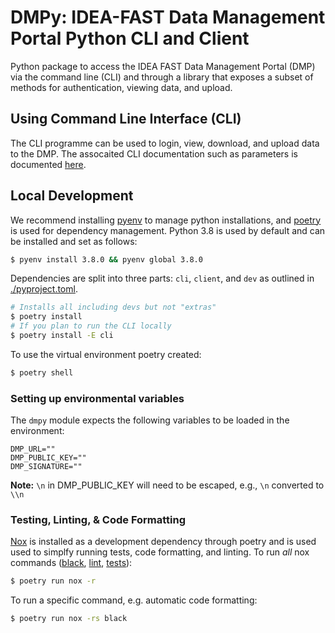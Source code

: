 # DMPy: IDEA-FAST Data Management Portal Python CLI and Client

Python package to access the IDEA FAST Data Management Portal (DMP) via the command line (CLI)
and through a library that exposes a subset of methods for authentication, viewing data, and upload.

## Using Command Line Interface (CLI)

The CLI programme can be used to login, view, download, and upload data to the DMP. 
The assocaited CLI documentation such as parameters is documented [here](CLI.md).

## Local Development

We recommend installing [pyenv](https://github.com/pyenv/pyenv) to manage python installations, 
and [poetry](https://python-poetry.org/) is used for dependency management. 
Python 3.8 is used by default and can be installed and set as follows:

```sh
$ pyenv install 3.8.0 && pyenv global 3.8.0
```

Dependencies are split into three parts: `cli`, `client`, and `dev` as outlined in [./pyproject.toml](./pyproject.toml).

```sh
# Installs all including devs but not "extras"
$ poetry install
# If you plan to run the CLI locally
$ poetry install -E cli
```

To use the virtual environment poetry created:

```sh
$ poetry shell
```

### Setting up environmental variables

The `dmpy` module expects the following variables to be loaded in the environment:
```
DMP_URL=""
DMP_PUBLIC_KEY=""
DMP_SIGNATURE=""
```

**Note:** `\n` in DMP_PUBLIC_KEY will need to be escaped, e.g., `\n` converted to `\\n` 

### Testing, Linting, & Code Formatting

[Nox](https://nox.thea.codes/) is installed as a development dependency through poetry and is used used to simplfy running tests, code formatting, and linting. To run _all_ nox commands ([black](https://github.com/psf/black), [lint](https://flake8.pycqa.org/en/latest/), [tests](https://docs.pytest.org/en/latest/)):

```sh
$ poetry run nox -r
```

To run a specific command, e.g. automatic code formatting:

```sh
$ poetry run nox -rs black
```